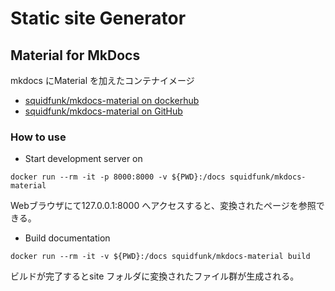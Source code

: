 # Static site Generator
## Material for MkDocs
mkdocs にMaterial を加えたコンテナイメージ
* [squidfunk/mkdocs-material on dockerhub](https://hub.docker.com/r/squidfunk/mkdocs-material/)
* [squidfunk/mkdocs-material on GitHub](https://github.com/squidfunk/mkdocs-material)

### How to use
* Start development server on
```
docker run --rm -it -p 8000:8000 -v ${PWD}:/docs squidfunk/mkdocs-material
```

Webブラウザにて127.0.0.1:8000 へアクセスすると、変換されたページを参照できる。


* Build documentation
```
docker run --rm -it -v ${PWD}:/docs squidfunk/mkdocs-material build
```

ビルドが完了するとsite フォルダに変換されたファイル群が生成される。
